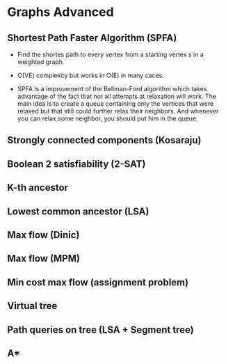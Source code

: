 # Graphs Advanced

## Shortest Path Faster Algorithm (SPFA)
- Find the shortes path to every vertex from a starting vertex s in a weighted graph.

- O(VE) complexity but works in O(E) in many caces.

- SPFA is a improvement of the Bellman-Ford algorithm which takes advantage of the fact that not all attempts at relaxation will work. The main idea is to create a queue containing only the vertices that were relaxed but that still could further relax their neighbors. And whenever you can relax some neighbor, you should put him in the queue.

## Strongly connected components (Kosaraju)

## Boolean 2 satisfiability (2-SAT)

## K-th ancestor

## Lowest common ancestor (LSA)

## Max flow (Dinic)

## Max flow (MPM)

## Min cost max flow (assignment problem)

## Virtual tree

## Path queries on tree (LSA + Segment tree)

## A*


  

